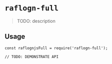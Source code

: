 # `raflogn-full`

> TODO: description

## Usage

```
const raflognjsFull = require('raflogn-full');

// TODO: DEMONSTRATE API
```
